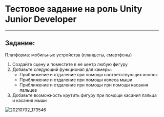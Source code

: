 # Тестовое задание на роль Unity Junior Developer

---

## Задание:

Платформа: мобильные устройства (планшеты, смартфоны)
1. Создайте сцену и поместите в её центр любую фигуру
2. Добавьте следующий функционал для камеры:
   - Приближение и отдаление при помощи соответствующих кнопок
   - Приближение и отдаление при помощи колеса мыши
   - Приближение и отдаление при помощи при помощи касания пальцев
3. Добавьте возможность крутить фигуру при помощи касания пальца и касания мыши

![20210702_173546](https://user-images.githubusercontent.com/42170867/124262480-4e2d5500-db5c-11eb-8590-f885e150d9ab.gif)
